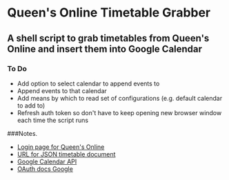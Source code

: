 # Queen's Online Timetable Grabber
## A shell script to grab timetables from Queen's Online and insert them into Google Calendar

### To Do
* Add option to select calendar to append events to
* Append events to that calendar
* Add means by which to read set of configurations (e.g. default calendar to add to)
* Refresh auth token so don't have to keep opening new browser window each time the script runs

###Notes.
* [Login page for Queen's Online](home.qol.qub.ac.uk/)
* [URL for JSON timetable document](https://home.qol.qub.ac.uk/_layouts/qol.home.timetable/webservice.ashx)
* [Google Calendar API](https://developers.google.com/google-apps/calendar/)
* [OAuth docs Google](https://developers.google.com/accounts/docs/OAuth2WebServer)
